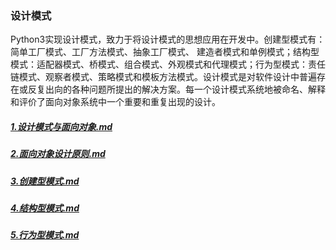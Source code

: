 ### 设计模式
Python3实现设计模式，致力于将设计模式的思想应用在开发中。创建型模式有：简单工厂模式、工厂方法模式、抽象工厂模式、 建造者模式和单例模式；结构型模式：适配器模式、桥模式、组合模式、外观模式和代理模式；行为型模式：责任链模式、观察者模式、策略模式和模板方法模式。设计模式是对软件设计中普遍存在或反复出向的各种问题所提出的解决方案。每一个设计模式系统地被命名、解释和评价了面向对象系统中一个重要和重复出现的设计。

##### [1.设计模式与面向对象.md](https://github.com/ThanlonSmith/Design-Pattern/blob/master/1.设计模式与面向对象.md)

##### [2.面向对象设计原则.md](https://github.com/ThanlonSmith/Design-Pattern/blob/master/2.面向对象设计原则.md)

##### [3.创建型模式.md](https://github.com/ThanlonSmith/Design-Pattern/blob/master/3.创建型模式.md)

##### [4.结构型模式.md](https://github.com/ThanlonSmith/Design-Pattern/blob/master/4.结构型模式.md)

##### [5.行为型模式.md](https://github.com/ThanlonSmith/Design-Pattern/blob/master/5.行为型模式.md)
